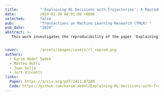 ```yaml
---
title:          "'Explaining RL Decisions with Trajectories': A Reproducibility Study"
date:           2024-01-30 00:01:00 +0800
selected:       false
pub:            "Transactions on Machine Learning Research (TMLR) "
pub_date:       "2024"
abstract: >-
   This work investigates the reproducibility of the paper 'Explaining RL decisions with trajectories'. We verify the main claims from the paper, and extend their results. We were able to reproduce the results only partially. We recognise the novelty of the work from the authors and hope that our work paves the way for clearer and more transparent approaches.


cover:          /assets/images/covers/rl_reprod.png
authors:
  - Karim Abdel Sadek
  - Matteo Nulli
  - Joan Velja
  - Jort Vincenti
links:
  Paper: https://arxiv.org/pdf/2411.07200
  Code: https://github.com/karim-abdel/Explaining-RL-Decisions-with-Trajectories
---
```

